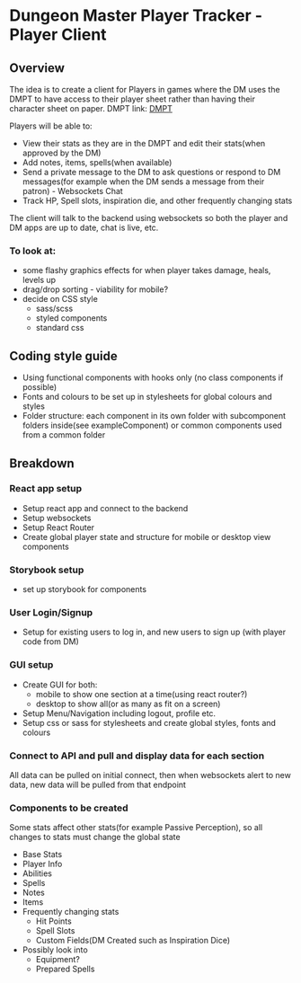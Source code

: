 # Dungeon Master Player Tracker - Player Client

## Overview

The idea is to create a client for Players in games where the DM uses the DMPT to have access to their player sheet rather than having their character sheet on paper.
DMPT link: [DMPT](https://draconianlore.github.io/dmPlayerTracker)

Players will be able to:

* View their stats as they are in the DMPT and edit their stats(when approved by the DM)
* Add notes, items, spells(when available)
* Send a private message to the DM to ask questions or respond to DM messages(for example when the DM sends a message from their patron) - Websockets Chat
* Track HP, Spell slots, inspiration die, and other frequently changing stats

The client will talk to the backend using websockets so both the player and DM apps are up to date, chat is live, etc.

### To look at:

* some flashy graphics effects for when player takes damage, heals, levels up
* drag/drop sorting - viability for mobile?
* decide on CSS style
  * sass/scss
  * styled components
  * standard css

## Coding style guide

* Using functional components with hooks only (no class components if possible)
* Fonts and colours to be set up in stylesheets for global colours and styles
* Folder structure: each component in its own folder with subcomponent folders inside(see exampleComponent) or common components used from a common folder


## Breakdown

### React app setup

* Setup react app and connect to the backend
* Setup websockets 
* Setup React Router
* Create global player state and structure for mobile or desktop view components

### Storybook setup

* set up storybook for components

### User Login/Signup

* Setup for existing users to log in, and new users to sign up (with player code from DM)

### GUI setup

* Create GUI for both: 
  * mobile to show one section at a time(using react router?)
  * desktop to show all(or as many as fit on a screen)
* Setup Menu/Navigation including logout, profile etc.
* Setup css or sass for stylesheets and create global styles, fonts and colours

### Connect to API and pull and display data for each section

All data can be pulled on initial connect, then when websockets alert to new data, new data will be pulled from that endpoint


### Components to be created

Some stats affect other stats(for example Passive Perception), so all changes to stats must change the global state

* Base Stats
* Player Info
* Abilities
* Spells
* Notes
* Items
* Frequently changing stats
  * Hit Points
  * Spell Slots
  * Custom Fields(DM Created such as Inspiration Dice)
* Possibly look into
  * Equipment?
  * Prepared Spells

